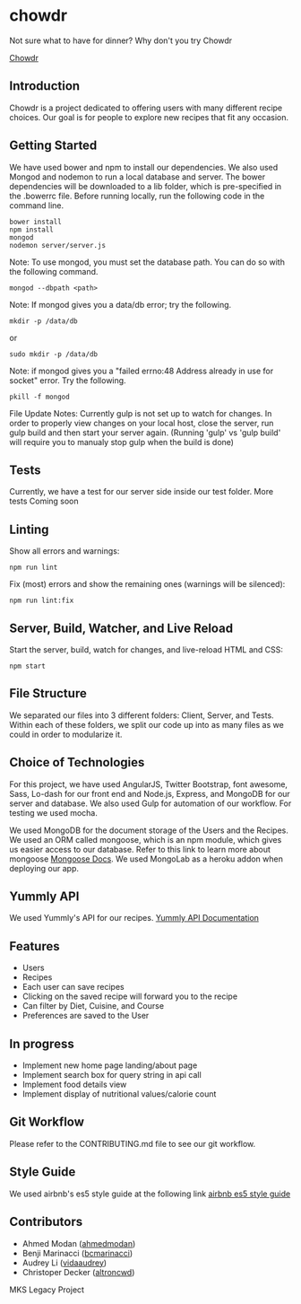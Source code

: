 # chowdr
Not sure what to have for dinner?
Why don't you try Chowdr

[Chowdr]( http://chowdr9.herokuapp.com/)

## Introduction

Chowdr is a project dedicated to offering users with many different recipe choices. Our goal is for people to explore new recipes that fit any occasion.

## Getting Started

We have used bower and npm to install our dependencies. We also used Mongod and nodemon to run a local database and server. The bower dependencies will be downloaded to a lib folder, which is pre-specified in the .bowerrc file. Before running locally, run the following code in the command line.
```
bower install
npm install
mongod
nodemon server/server.js
```

Note: To use mongod, you must set the database path. You can do so with the following command.
```
mongod --dbpath <path>
```

Note: If mongod gives you a data/db error; try the following.
```
mkdir -p /data/db
```

or
```
sudo mkdir -p /data/db
```
Note: if mongod gives you a "failed errno:48 Address already in use for socket" error.  Try the following.
```
pkill -f mongod
```

File Update Notes:  Currently gulp is not set up to watch for changes.  In order to properly view changes on your local host, close the server, run gulp build and then start your server again.
(Running 'gulp' vs 'gulp build' will require you to manualy stop gulp when the build is done)

## Tests

Currently, we have a test for our server side inside our test folder.
More tests Coming soon


## Linting

Show all errors and warnings:
```
npm run lint
```

Fix (most) errors and show the remaining ones (warnings will be silenced):
```
npm run lint:fix
```

## Server, Build, Watcher, and Live Reload

Start the server, build, watch for changes, and live-reload HTML and CSS:
```
npm start
```

## File Structure

We separated our files into 3 different folders: Client, Server, and Tests. Within each of these folders, we split our code up into as many files as we could in order to modularize it.

## Choice of Technologies

For this project, we have used AngularJS, Twitter Bootstrap, font awesome, Sass, Lo-dash for our front end and Node.js, Express, and MongoDB for our server and database. We also used Gulp for automation of our workflow. For testing we used mocha.

We used MongoDB for the document storage of the Users and the Recipes. We used an ORM called mongoose, which is an npm
module, which gives us easier access to our database. Refer to this link to learn more about mongoose [Mongoose Docs](http://mongoosejs.com/). We used MongoLab as a heroku addon when deploying our app.

## Yummly API
We used Yummly's API for our recipes.
[Yummly API Documentation](https://developer.yummly.com/documentation)

## Features
- Users
- Recipes
- Each user can save recipes
- Clicking on the saved recipe will forward you to the recipe
- Can filter by Diet, Cuisine, and Course
- Preferences are saved to the User

## In progress
- Implement new home page landing/about page
- Implement search box for query string in api call
- Implement food details view
- Implement display of nutritional values/calorie count

## Git Workflow

Please refer to the CONTRIBUTING.md file to see our git workflow.

## Style Guide

We used airbnb's es5 style guide at the following link
[airbnb es5 style guide](https://github.com/airbnb/javascript/tree/master/es5)

## Contributors
- Ahmed Modan ([ahmedmodan](https://github.com/ahmedmodan))
- Benji Marinacci ([bcmarinacci](https://github.com/bcmarinacci))
- Audrey Li ([vidaaudrey](https://github.com/vidaaudrey))
- Christoper Decker ([altroncwd](https://github.com/altroncwd))

MKS Legacy Project
